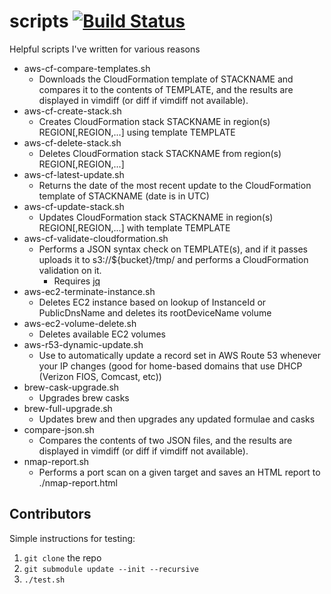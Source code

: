 # scripts [![Build Status](https://travis-ci.org/DrStrangepork/scripts.svg?branch=master)](https://travis-ci.org/DrStrangepork/scripts)

Helpful scripts I've written for various reasons

- aws-cf-compare-templates.sh
  - Downloads the CloudFormation template of STACKNAME and compares it to the contents of TEMPLATE, and the results are displayed in vimdiff (or diff if vimdiff not available).
- aws-cf-create-stack.sh
  - Creates CloudFormation stack STACKNAME in region(s) REGION[,REGION,...] using template TEMPLATE
- aws-cf-delete-stack.sh
  - Deletes CloudFormation stack STACKNAME from region(s) REGION[,REGION,...]
- aws-cf-latest-update.sh
  - Returns the date of the most recent update to the CloudFormation template of STACKNAME (date is in UTC)
- aws-cf-update-stack.sh
  - Updates CloudFormation stack STACKNAME in region(s) REGION[,REGION,...] with template TEMPLATE
- aws-cf-validate-cloudformation.sh
  - Performs a JSON syntax check on TEMPLATE(s), and if it passes uploads it to s3://\${bucket}/tmp/ and performs a CloudFormation validation on it.
    - Requires [jq](https://stedolan.github.io/jq/)
- aws-ec2-terminate-instance.sh
  - Deletes EC2 instance based on lookup of InstanceId or PublicDnsName and deletes its rootDeviceName volume
- aws-ec2-volume-delete.sh
  - Deletes available EC2 volumes
- aws-r53-dynamic-update.sh
  - Use to automatically update a record set in AWS Route 53 whenever your IP changes (good for home-based domains that use DHCP (Verizon FIOS, Comcast, etc))
- brew-cask-upgrade.sh
  - Upgrades brew casks
- brew-full-upgrade.sh
  - Updates brew and then upgrades any updated formulae and casks
- compare-json.sh
  - Compares the contents of two JSON files, and the results are displayed in vimdiff (or diff if vimdiff not available).
- nmap-report.sh
  - Performs a port scan on a given target and saves an HTML report to ./nmap-report.html

## Contributors

Simple instructions for testing:

1. `git clone` the repo
1. `git submodule update --init --recursive`
1. `./test.sh`
